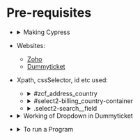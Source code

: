 # Pre-requisites
 - <details>
      <summary>Making Cypress</summary>

      <img src="https://github.com/RouthKiranBabu/Masai-School-Journey/blob/main/Lectures/Cypress/005_Assertions/imgvid/Pre%20Requisites.gif?raw=true"/>
    </details>
 - Websites:
   - [Zoho](https://www.zoho.com/commerce/free-demo.html)
   - [Dummyticket](https://www.dummyticket.com/dummy-ticket-for-visa-application/)
  - Xpath, cssSelector, id etc used:
    - <details>
      <summary>#zcf_address_country</summary>

      <img src="./imgif/downdown1.png"/>
    </details>
    
    - <details>
      <summary>#select2-billing_country-container</summary>

      <img src="./imgif/countryLocator.png"/>
    </details>

    - <details>
      <summary>.select2-search__field</summary>

      <img src="./imgif/dropdownEnterInput.png"/>
    </details>
  - <details>
    <summary>Working of Dropdown in Dummyticket</summary>

    <img src="./imgif/_Typeofdropdwon.gif"/>
  </details>
  
  - <details>
    <summary>To run a Program</summary>

      - `npx cypress open`
      - `npx cypress run --browser chrome`
      - `npx cypress run --browser edge`
      - `npx cypress run --spec "cypress/e2e/mytest.cy.js"`
      - `npx cypress run --headed`
  </details>
